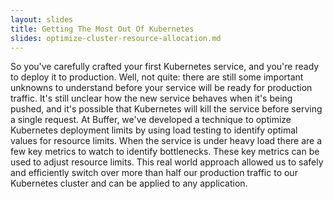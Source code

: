 ```yaml
---
layout: slides
title: Getting The Most Out Of Kubernetes
slides: optimize-cluster-resource-allocation.md
---
```


So you've carefully crafted your first Kubernetes service, and you're ready to deploy it to production. Well, not quite: there are still some important unknowns to understand before your service will be ready for production traffic. It's still unclear how the new service behaves when it's being pushed, and it's possible that Kubernetes will kill the service before serving a single request. At Buffer, we've developed a technique to optimize Kubernetes deployment limits by using load testing to identify optimal values for resource limits. When the service is under heavy load there are a few key metrics to watch to identify bottlenecks. These key metrics can be used to adjust resource limits. This real world approach allowed us to safely and efficiently switch over more than half our production traffic to our Kubernetes cluster and can be applied to any application.
